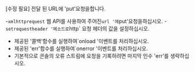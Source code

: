 [수정 필요]
전달 된 URL에 'put'요청을합니다.

-`xmlhttprequest` 웹 API를 사용하여 주어진`url '에`put'요청을하십시오.
-`setrequestheader '메소드로`http` 요청 헤더의 값을 설정하십시오.
- 제공된 '콜백'함수를 실행하여`onload '이벤트를 처리하십시오.
- 제공된 'err'함수를 실행하여`onerror '이벤트를 처리하십시오.
- 기본적으로 콘솔의 오류 스트림에 요청을 기록하려면 마지막 인수 'err'를 생략하십시오.